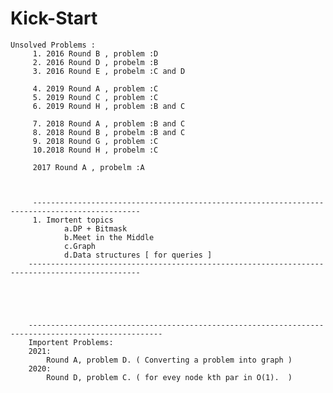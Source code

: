 # Kick-Start
    Unsolved Problems : 
         1. 2016 Round B , problem :D
         2. 2016 Round D , probelm :B
         3. 2016 Round E , probelm :C and D
         
         4. 2019 Round A , problem :C
         5. 2019 Round C , problem :C
         6. 2019 Round H , problem :B and C
         
         7. 2018 Round A , problem :B and C
         8. 2018 Round B , probelm :B and C
         9. 2018 Round G , problem :C
         10.2018 Round H , probelm :C
         
         2017 Round A , probelm :A
         
         
         
         ----------------------------------------------------------------------------------------------
         1. Imortent topics 
                a.DP + Bitmask
                b.Meet in the Middle
                c.Graph
                d.Data structures [ for queries ]
        -----------------------------------------------------------------------------------------------
        
       
        
        
        
        ----------------------------------------------------------------------------------------------------
        Importent Problems:
        2021:
            Round A, problem D. ( Converting a problem into graph )
        2020:
            Round D, problem C. ( for evey node kth par in O(1).  )
